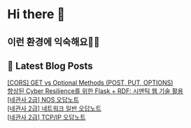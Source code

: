 # Hi there 👋

## 이런 환경에 익숙해요✍🏼

## 📕 Latest Blog Posts

<a href=https://honge1122.tistory.com/57>[CORS] GET vs Optional Methods (POST, PUT, OPTIONS)</a></br><a href=https://honge1122.tistory.com/56>향상된 Cyber Resilience를 위한 Flask + RDF: 시맨틱 웹 기술 활용</a></br><a href=https://honge1122.tistory.com/55>[네관사 2급] NOS 오답노트</a></br><a href=https://honge1122.tistory.com/54>[네관사 2급] 네트워크 일반 오답노트</a></br><a href=https://honge1122.tistory.com/53>[네관사 2급] TCP/IP 오답노트</a></br>